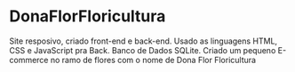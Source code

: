 # DonaFlorFloricultura
Site resposivo, criado front-end e back-end. Usado as linguagens HTML, CSS e JavaScript pra Back. Banco de Dados SQLite. Criado um pequeno E-commerce no ramo de flores com o nome de Dona Flor Floricultura
